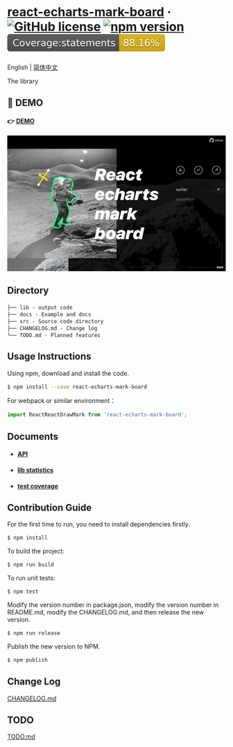 # [react-echarts-mark-board](https://github.com/aute/react-echarts-mark-board) &middot; [![GitHub license](https://img.shields.io/badge/license-MIT-blue.svg)](https://github.com/aute/react-echarts-mark-board/blob/master/LICENSE) [![npm version](https://img.shields.io/npm/v/react-echarts-mark-board)](https://www.npmjs.com/package/react-echarts-mark-board)  [![coverage](./docs/coverage/badges/badge-statements.svg)](https://aute.github.io/react-echarts-mark-board/coverage/lcov-report/) 

English | [简体中文](./README.zh-CN.md)

The library

## 🎁 DEMO
#### 👉 [DEMO](https://aute.github.io/react-echarts-mark-board)
![demo](./demo.gif)

## Directory
```
├── lib - output code
├── docs - Example and docs
├── src - Source code directory
├── CHANGELOG.md - Change log
└── TODO.md - Planned features
```

## Usage Instructions

Using npm, download and install the code. 

```bash
$ npm install --save react-echarts-mark-board
```

For webpack or similar environment：

```js
import ReactReactDrawMark from 'react-echarts-mark-board';
```


## Documents
- #### [API](./api.md)
- #### [lib statistics](https://aute.github.io/react-echarts-mark-board/statistics)
- #### [test coverage](https://aute.github.io/react-echarts-mark-board/coverage/lcov-report/)

## Contribution Guide


For the first time to run, you need to install dependencies firstly.

```bash
$ npm install
```

To build the project:

```bash
$ npm run build
```

To run unit tests:

```bash
$ npm test
```

Modify the version number in package.json, modify the version number in README.md, modify the CHANGELOG.md, and then release the new version.

```bash
$ npm run release
```

Publish the new version to NPM.

```bash
$ npm publish
```


## Change Log
[CHANGELOG.md](./CHANGELOG.md)

## TODO
[TODO.md](./TODO.md)

